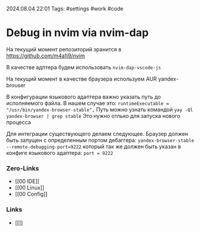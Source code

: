 2024.08.04 22:01
Tags: #settings #work #code

# Debug in nvim via nvim-dap

На текущий момент репозиторий зранится в https://github.com/m4a1j9/nvim

В качестве адптера будем использовать `nvim-dap-vscode-js`

На текущий момент в качестве браузера используем AUR yandex-brouser

В конфигурации языкового адаптера важно указать путь до исполняемого файла. В нашем случае это:
`runtimeExecutable = "/usr/bin/yandex-browser-stable",`
Путь можно узнать командой `yay -Ql yandex-browser | grep stable`
Это нужно отлько для запуска нового процесса

Для интеграции существующего делаем следующее.
Браузер должен быть запущен с определенным портом дебаггера:
`yandex-browser-stable --remote-debugging-port=9222`
который так же должен быть указан в конфиге языкового адаптера:
`port = 9222`

### Zero-Links
- [[00 IDE]]
- [[00 Linux]]
- [[00 Config]]

### Links
- [[]]

